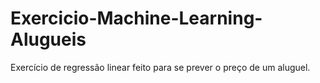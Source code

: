 # Exercicio-Machine-Learning-Alugueis

Exercício de regressão linear feito para se prever o preço de um aluguel.
